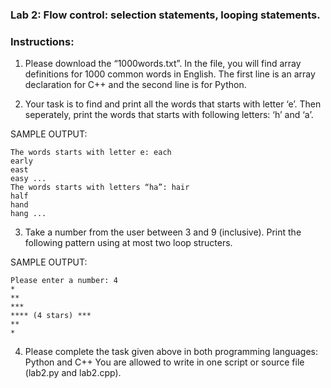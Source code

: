 ### Lab 2: Flow control: selection statements, looping statements.
### Instructions:
1. Please download the “1000words.txt”. In the file, you will find array definitions for 1000 common words in English. The first line is an array declaration for C++ and the second line is for Python.

2. Your task is to find and print all the words that starts with letter ‘e’. Then seperately, print the words that starts with following letters: ‘h’ and ‘a’.

SAMPLE OUTPUT:
```
The words starts with letter e: each
early
east
easy ...
The words starts with letters “ha”: hair
half
hand
hang ...
```

3. Take a number from the user between 3 and 9 (inclusive). Print the following pattern using at most two loop structers.

SAMPLE OUTPUT:
```
Please enter a number: 4
*
**
***
**** (4 stars) ***
**
*
```

4. Please complete the task given above in both programming languages: Python and C++ You are allowed to write in one script or source file (lab2.py and lab2.cpp).
